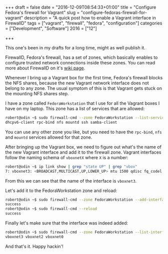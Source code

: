 +++
draft = false
date = "2016-12-09T08:54:33+01:00"
title = "Configure Fedora's firewall for Vagrant"
slug = "configure-fedoras-firewall-for-vagrant"
description = "A quick post how to enable a Vagrant interface in FirewallD"
tags = ["vagrant", "firewall", "fedora", "configuration"]
categories = ["Development", "Software"]
2016 = ["12"]

+++

This one's been in my drafts for a long time, might as well publish it.

FirewallD, Fedora's firewall, has a set of zones, which basically enables to configure trusted network connections inside these zones. You can read more about FirewallD on it's [wiki page](https://fedoraproject.org/wiki/Firewalld).

Whenever I bring up a Vagrant box for the first time, Fedora's firewall blocks the NFS shares, because the new Vagrant network interface does not belong to any zone. The usual symptom of
this is that Vagrant gets stuck on the mounting NFS shares step.

I have a zone called `FedoraWorkstation` that I use for all the Vagrant boxes I have on my laptop. This zone has a list of services that are allowed:

``` bash
robert@odin ~$ sudo firewall-cmd --zone FedoraWorkstation --list-services
dhcpv6-client rpc-bind nfs mountd ssh samba-client
```

You can use any other zone you like, but you need to have the `rpc-bind`, `nfs` and `mountd` services allowed for that zone.

After bringing up the Vagrant box, we need to figure out what's the name of the new Vagrant interface and add it to the firewall zone. Vagrant interfaces follow the naming schema of
`vboxnetX` where `X` is a number:

``` bash
robert@odin ~$ ip link show | grep "state UP" | grep "vbox"
7: vboxnet3: <BROADCAST,MULTICAST,UP,LOWER_UP> mtu 1500 qdisc fq_codel state UP mode DEFAULT group default qlen 1000
```

From this we can see that the name of the interface is `vboxnet3`.

Let's add it to the FedoraWorkstation zone and reload:

``` bash
robert@odin ~$ sudo firewall-cmd --zone FedoraWorkstation --add-interface vboxnet3 --permanent
success
robert@odin ~$ sudo firewall-cmd --reload
success
```

Finally let's make sure that the interface was indeed added:

``` bash
robert@odin ~$ sudo firewall-cmd --zone FedoraWorkstation --list-interfaces
vboxnet3 vboxnet2 vboxnet0
```

And that's it. Happy hackin'!
